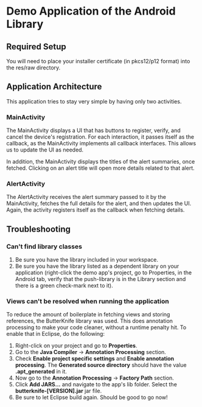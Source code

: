 # Demo Application of the Android Library

## Required Setup

You will need to place your installer certificate (in pkcs12/p12 format) into the res/raw directory.

## Application Architecture

This application tries to stay very simple by having only two activities.

### MainActivity

The MainActivity displays a UI that has buttons to register, verify, and cancel the device's registration.  For each interaction, it passes itself as the callback, as the MainActivity implements all callback interfaces.  This allows us to update the UI as needed.

In addition, the MainActivity displays the titles of the alert summaries, once fetched.  Clicking on an alert title will open more details related to that alert.

### AlertActivity

The AlertActivity receives the alert summary passed to it by the MainActivity, fetches the full details for the alert, and then updates the UI.  Again, the activity registers itself as the callback when fetching details.

## Troubleshooting

### Can't find library classes

1. Be sure you have the library included in your workspace.
2. Be sure you have the library listed as a dependent library on your application (right-click the demo app's project, go to Properties, in the Android tab, verify that the push-library is in the Library section and there is a green check-mark next to it).

### Views can't be resolved when running the application

To reduce the amount of boilerplate in fetching views and storing references, the ButterKnife library was used.  This does annotation processing to make your code cleaner, without a runtime penalty hit.  To enable that in Eclipse, do the following:

1. Right-click on your project and go to **Properties**.
2. Go to the **Java Compiler** -> **Annotation Processing** section.
3. Check **Enable project specific settings** and **Enable annotation processing**.  The **Generated source directory** should have the value __.apt_generated__ in it.
4. Now go to the **Annotation Processing** -> **Factory Path** section.
5. Click **Add JARS...** and navigate to the app's lib folder.  Select the **butterknife-[VERSION].jar** jar file.
6. Be sure to let Eclipse build again.  Should be good to go now!


